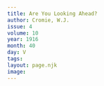 ```yaml
---
title: Are You Looking Ahead?
author: Cromie, W.J.
issue: 4
volume: 10
year: 1916
month: 40
day: V
tags:
layout: page.njk
image:
---
```

